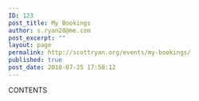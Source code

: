 ```yaml
---
ID: 123
post_title: My Bookings
author: s.ryan28@me.com
post_excerpt: ""
layout: page
permalink: http://scottryan.org/events/my-bookings/
published: true
post_date: 2018-07-25 17:58:12
---
```

CONTENTS